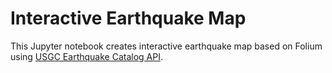 # Interactive Earthquake Map

This Jupyter notebook creates interactive earthquake map based on Folium using [USGC Earthquake Catalog API](https://earthquake.usgs.gov/fdsnws/event/1/#parameters).

